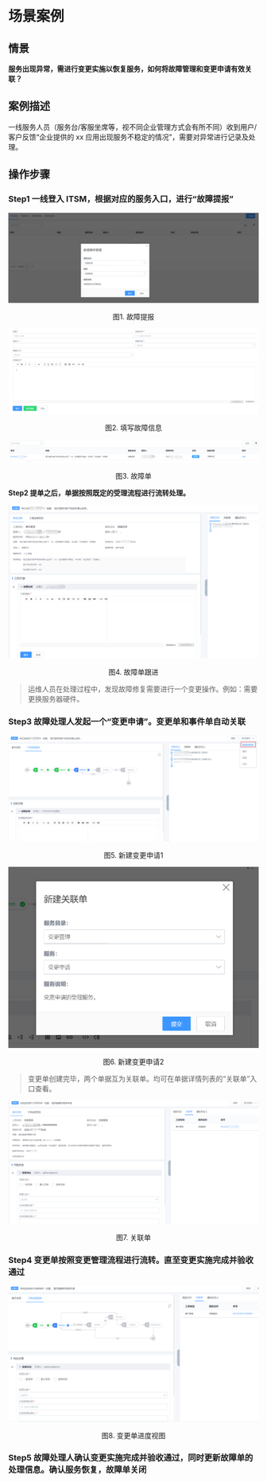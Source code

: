 # 场景案例

## 情景

**服务出现异常，需进行变更实施以恢复服务，如何将故障管理和变更申请有效关联？**

## 案例描述

一线服务人员（服务台/客服坐席等，视不同企业管理方式会有所不同）收到用户/客户反馈“企业提供的 xx 应用出现服务不稳定的情况”，需要对异常进行记录及处理。

## 操作步骤

### Step1 一线登入 ITSM，根据对应的服务入口，进行“故障提报”

![-w2020](../media/f984cb4c26f7603cb19e9c9d1b36b08d.png)
<center>图1. 故障提报</center>

![-w2020](../media/65807193e0f349ae9507ce952f382218.png)
<center>图2. 填写故障信息</center>

![-w2020](../media/d5397f6a9e6efdedb3203093e471915e.png)
<center>图3. 故障单</center>

**Step2 提单之后，单据按照既定的受理流程进行流转处理。**

![-w2020](../media/c3be76e88226bf6280d9e62d5400ce1f.png)
<center>图4. 故障单跟进</center>

> 运维人员在处理过程中，发现故障修复需要进行一个变更操作。例如：需要更换服务器硬件。

### Step3 故障处理人发起一个“变更申请”。变更单和事件单自动关联

![-w2020](../media/0f99491c4a03cb4cf79844ebadce15cb.png)
<center>图5. 新建变更申请1</center>

![-w2020](../media/2a65819db944b17e11d021da4d385072.png)
<center>图6. 新建变更申请2</center>

> 变更单创建完毕，两个单据互为关联单。均可在单据详情列表的“关联单”入口查看。

![-w2020](../media/d649114053c7bac0ba4a2473c8fbe0f7.png)
<center>图7. 关联单</center>

### Step4 变更单按照变更管理流程进行流转。直至变更实施完成并验收通过

![-w2020](../media/f6ab8a81834fce65ce01f3f6fdc7668a.png)
<center>图8. 变更单进度视图</center>

### Step5 故障处理人确认变更实施完成并验收通过，同时更新故障单的处理信息。确认服务恢复，故障单关闭
